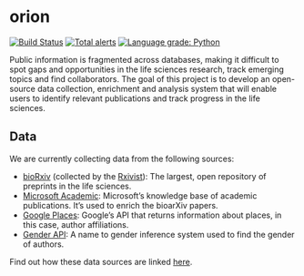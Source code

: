 # orion
[![Build Status](https://travis-ci.org/kstathou/orion.svg?branch=dev)](https://travis-ci.org/kstathou/orion) [![Total alerts](https://img.shields.io/lgtm/alerts/g/kstathou/orion.svg?logo=lgtm&logoWidth=18)](https://lgtm.com/projects/g/kstathou/orion/alerts/) [![Language grade: Python](https://img.shields.io/lgtm/grade/python/g/kstathou/orion.svg?logo=lgtm&logoWidth=18)](https://lgtm.com/projects/g/kstathou/orion/context:python)

Public information is fragmented across databases, making it difficult to spot gaps and opportunities in the life sciences research, track emerging topics and find collaborators. The goal of this project is to develop an open-source data collection, enrichment and analysis system that will enable users to identify relevant publications and track progress in the life sciences.

## Data ##
We are currently collecting data from the following sources:
* [bioRxiv](https://www.biorxiv.org/) (collected by the [Rxivist](https://rxivist.org/)): The largest, open repository of preprints in the life sciences.
* [Microsoft Academic](https://docs.microsoft.com/en-us/azure/cognitive-services/academic-knowledge/home): Microsoft’s knowledge base of academic publications. It’s used to enrich the bioarXiv papers.
* [Google Places](https://developers.google.com/places/web-service/intro): Google’s API that returns information about places, in this case, author affiliations.
* [Gender API](https://gender-api.com/en/): A name to gender inference system used to find the gender of authors.

Find out how these data sources are linked [here](/schema).
